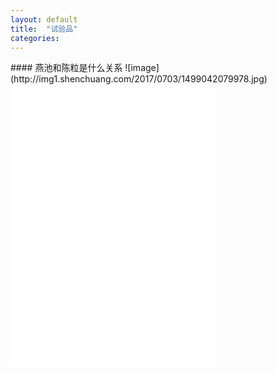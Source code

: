 ```yaml
---
layout: default
title:  "试验品"
categories: 
---
```

<div markdown="1">
#### 燕池和陈粒是什么关系
![image](http://img1.shenchuang.com/2017/0703/1499042079978.jpg)

</div>
<iframe frameborder="no" border="0" marginwidth="0" marginheight="0" width=330 height=450 src="//music.163.com/outchain/player?type=1&id=3078121&auto=1&height=430"></iframe>
